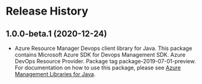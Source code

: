 # Release History

## 1.0.0-beta.1 (2020-12-24)

- Azure Resource Manager Devops client library for Java. This package contains Microsoft Azure SDK for Devops Management SDK. Azure DevOps Resource Provider. Package tag package-2019-07-01-preview. For documentation on how to use this package, please see [Azure Management Libraries for Java](https://aka.ms/azsdk/java/mgmt).